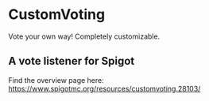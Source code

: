 # CustomVoting
Vote your own way! Completely customizable.

## A vote listener for Spigot

Find the overview page here: https://www.spigotmc.org/resources/customvoting.28103/
